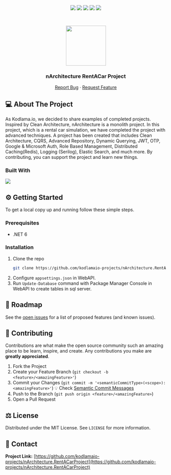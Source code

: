 <p align="center">
  <a href="https://github.com/kodlamaio-projects/nArchitecture.RentACarProject/graphs/contributors"><img src="https://img.shields.io/github/contributors/kodlamaio-projects/nArchitecture.RentACarProject.svg?style=for-the-badge"></a>
  <a href="https://github.com/kodlamaio-projects/nArchitecture.RentACarProject/network/members"><img src="https://img.shields.io/github/forks/kodlamaio-projects/nArchitecture.RentACarProject.svg?style=for-the-badge"></a>
  <a href="https://github.com/kodlamaio-projects/nArchitecture.RentACarProject/stargazers"><img src="https://img.shields.io/github/stars/kodlamaio-projects/nArchitecture.RentACarProject.svg?style=for-the-badge"></a>
  <a href="https://github.com/kodlamaio-projects/nArchitecture.RentACarProject/issues"><img src="https://img.shields.io/github/issues/kodlamaio-projects/nArchitecture.RentACarProject.svg?style=for-the-badge"></a>
  <a href="https://github.com/kodlamaio-projects/nArchitecture.RentACarProject/blob/master/LICENSE"><img src="https://img.shields.io/github/license/kodlamaio-projects/nArchitecture.RentACarProject.svg?style=for-the-badge"></a>
</p><br />

<p align="center">
  <a href="https://github.com/kodlamaio-projects/nArchitecture.RentACarProject"><img src="https://user-images.githubusercontent.com/53148314/194872467-827dc967-acee-4bca-88a2-59ed5695bebf.png" height="125"></a>
  <h3 align="center">nArchitecture RentACar Project
</h3>
  <p align="center">
    <!-- PROJECT_DESCRIPTION -->
    <!-- <br />
    <a href="https://github.com/kodlamaio-projects/nArchitecture.RentACarProject"><strong>Explore the docs »</strong></a>
    <br /> -->
    <!-- <br />
    <a href="https://github.com/kodlamaio-projects/nArchitecture.RentACarProject">View Demo</a>
    · -->
    <a href="https://github.com/kodlamaio-projects/nArchitecture.RentACarProject/issues">Report Bug</a>
    ·
    <a href="https://github.com/kodlamaio-projects/nArchitecture.RentACarProject/issues">Request Feature</a>
  </p>
</p>

## 💻 About The Project
As Kodlama.io, we decided to share examples of completed projects. Inspired by Clean Architecture, nArchitecture is a monolith project. In this project, which is a rental car simulation, we have completed the project with advanced techniques. A project has been created that includes Clean Architecture, CQRS, Advanced Repository, Dynamic Querying, JWT, OTP, Google & Microsoft Auth, Role Based Management, Distributed Caching(Redis), Logging (Serilog), Elastic Search, and much more. By contributing, you can support the project and learn new things.

### Built With

[![](https://img.shields.io/badge/.NET%20Core-512BD4?style=for-the-badge&logo=dotnet&logoColor=white)](https://learn.microsoft.com/tr-tr/dotnet/welcome)

## ⚙️ Getting Started

To get a local copy up and running follow these simple steps.

### Prerequisites

- .NET 6

### Installation

1. Clone the repo
   ```sh
   git clone https://github.com/kodlamaio-projects/nArchitecture.RentACarProject.git
   ```
2. Configure `appsettings.json` in WebAPI.
3. Run `Update-Database` command with Package Manager Console in WebAPI to create tables in sql server.

<!-- ## 🚀 Usage

Use this space to show useful examples of how a project can be used. Additional screenshots, code examples and demos work well in this space. You may also link to more resources.

_For more examples, please refer to the [Documentation](DOCUMENTATION_LINK)_ -->

## 🚧 Roadmap

See the [open issues](https://github.com/kodlamaio-projects/nArchitecture.RentACarProject/issues) for a list of proposed features (and known issues).

## 🤝 Contributing

Contributions are what make the open source community such an amazing place to be learn, inspire, and create. Any contributions you make are **greatly appreciated**.

1. Fork the Project
2. Create your Feature Branch (`git checkout -b <feature>/<amazingFeature>'`)
3. Commit your Changes (`git commit -m '<semanticCommitType>(<scope>): <amazingFeature>'`)
   💡 Check [Semantic Commit Messages](./docs/Semantic%20Commit%20Messages.md)
4. Push to the Branch (`git push origin <feature>/<amazingFeature>`)
5. Open a Pull Request

## ⚖️ License

Distributed under the MIT License. See `LICENSE` for more information.

## 📧 Contact

**Project Link:** [https://github.com/kodlamaio-projects/nArchitecture.RentACarProject](https://github.com/kodlamaio-projects/nArchitecture.RentACarProject)

<!-- ## 🙏 Acknowledgements
- []() -->

<!-- readme template author: https://github.com/ahmet-cetinkaya-core -->
